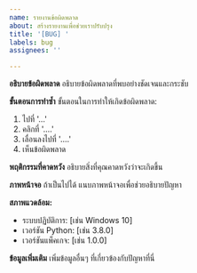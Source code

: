 ```yaml
---
name: รายงานข้อผิดพลาด
about: สร้างรายงานเพื่อช่วยเราปรับปรุง
title: '[BUG] '
labels: bug
assignees: ''

---
```


**อธิบายข้อผิดพลาด**
อธิบายข้อผิดพลาดที่พบอย่างชัดเจนและกระชับ

**ขั้นตอนการทำซ้ำ**
ขั้นตอนในการทำให้เกิดข้อผิดพลาด:
1. ไปที่ '...'
2. คลิกที่ '....'
3. เลื่อนลงไปที่ '....'
4. เห็นข้อผิดพลาด

**พฤติกรรมที่คาดหวัง**
อธิบายสิ่งที่คุณคาดหวังว่าจะเกิดขึ้น

**ภาพหน้าจอ**
ถ้าเป็นไปได้ แนบภาพหน้าจอเพื่อช่วยอธิบายปัญหา

**สภาพแวดล้อม:**
 - ระบบปฏิบัติการ: [เช่น Windows 10]
 - เวอร์ชัน Python: [เช่น 3.8.0]
 - เวอร์ชันแพ็คเกจ: [เช่น 1.0.0]

**ข้อมูลเพิ่มเติม**
เพิ่มข้อมูลอื่นๆ ที่เกี่ยวข้องกับปัญหาที่นี่ 